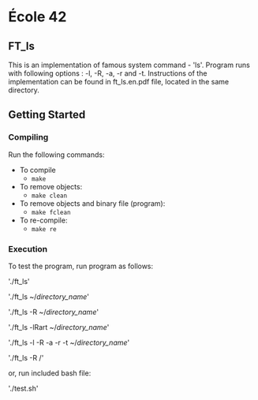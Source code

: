 
# École 42

## FT_ls

This is an implementation of famous system command - 'ls'.
Program runs with following options : -l, -R, -a, -r and -t.
Instructions of the implementation can be found in ft_ls.en.pdf file, located in the same directory.

## Getting Started

### Compiling

Run the following commands:

* To compile
	- `make`
* To remove objects:
	- `make clean`
* To remove objects and binary file (program):
	- `make fclean`
* To re-compile:
	- `make re`

### Execution
 To test the program, run program as follows:

 './ft_ls'

 './ft_ls ~/_directory_name_'

 './ft_ls -R ~/_directory_name_'
 
 './ft_ls -lRart ~/_directory_name_'

 './ft_ls -l -R -a -r -t ~/_directory_name_'

 './ft_ls -R /'

 or, run included bash file:

 './test.sh'